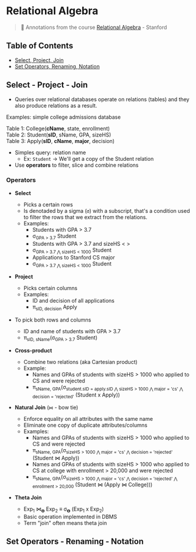 # Relational Algebra
> :dvd: Annotations from the course [Relational Algebra](https://lagunita.stanford.edu/courses/DB/RA/SelfPaced/info) - Stanford

## Table of Contents
- [Select, Project, Join](#select---project---join)
- [Set Operators, Renaming, Notation](#set-operators---renaming---notation)

## Select - Project - Join
- Queries over relational databases operate on relations (tables) and they also produce relations as a result.

Examples: simple college admissions database

Table 1: College(**cName**, state, enrollment) <br>
Table 2: Student(**sID**, sName, GPA, sizeHS) <br>
Table 3: Apply(**sID**, **cName**, **major**, decision) <br>

- Simples query: relation name
  - Ex: `Student` -> We'll get a copy of the Student relation
- Use **operators** to filter, slice and combine relations

### Operators
- **Select**
  - Picks a certain rows
  - Is denotaded by a sigma (`σ`) with a subscript, that's a condition used to filter the rows that we extract from the relations.
  - Examples:
    - Students with GPA > 3.7
    - σ<sub>GPA > 3.7</sub> Student
    - Students with GPA > 3.7 and sizeHS < >
    - σ<sub>GPA > 3.7 ⋀ sizeHS < 1000</sub> Student
    - Applications to Stanford CS major
    - σ<sub>GPA > 3.7 ⋀ sizeHS < 1000</sub> Student

- **Project**
  - Picks certain columns
  - Examples:
    - ID and decision of all applications
    - π<sub>sID, decision</sub> Apply

- To pick both rows and columns
  - ID and name of students with GPA > 3.7
  - π<sub>sID, sName</sub>(σ<sub>GPA > 3.7</sub> Student)

- **Cross-product**
  - Combine two relations (aka Cartesian product)
  - Example:
    - Names and GPAs of students with sizeHS > 1000 who applied to CS and were rejected
    - π<sub>sName, GPA</sub>(σ<sub>student.sID = apply.sID ⋀ sizeHS > 1000 ⋀ major = 'cs' ⋀ decision = 'rejected'</sub> (Student x Apply))

- **Natural Join** (`⋈` - bow tie)
  - Enforce equality on all attributes with the same name
  - Eliminate one copy of duplicate attributes/columns
  - Examples:
    - Names and GPAs of students with sizeHS > 1000 who applied to CS and were rejected
    - π<sub>sName, GPA</sub>(σ<sub>sizeHS > 1000 ⋀ major = 'cs' ⋀ decision = 'rejected'</sub> (Student ⋈ Apply))
    - Names and GPAs of students with sizeHS > 1000 who applied to CS at college with enrollment > 20,000 and were rejected
    - π<sub>sName, GPA</sub>(σ<sub>sizeHS > 1000 ⋀ major = 'cs' ⋀ decision = 'rejected' ⋀ enrollment > 20,000</sub> (Student ⋈ (Apply ⋈ College)))

- **Theta Join**
  - Exp<sub>1</sub> ⋈<sub>𝚹</sub> Exp<sub>2</sub> ≡ σ<sub>𝚹</sub> (Exp<sub>1</sub> x <sub></sub> Exp<sub>2</sub>)
  - Basic operation implemented in DBMS
  - Term "join" often means theta join

## Set Operators - Renaming - Notation
